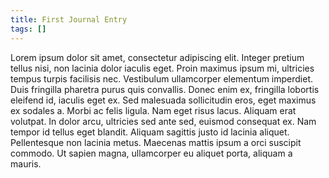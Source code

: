 ```yaml
---
title: First Journal Entry
tags: []
---
```

Lorem ipsum dolor sit amet, consectetur adipiscing elit. Integer pretium tellus nisi, non lacinia dolor iaculis eget. Proin maximus ipsum mi, ultricies tempus turpis facilisis nec. Vestibulum ullamcorper elementum imperdiet. Duis fringilla pharetra purus quis convallis. Donec enim ex, fringilla lobortis eleifend id, iaculis eget ex. Sed malesuada sollicitudin eros, eget maximus ex sodales a. Morbi ac felis ligula. Nam eget risus lacus. Aliquam erat volutpat. In dolor arcu, ultricies sed ante sed, euismod consequat ex. Nam tempor id tellus eget blandit. Aliquam sagittis justo id lacinia aliquet. Pellentesque non lacinia metus. Maecenas mattis ipsum a orci suscipit commodo. Ut sapien magna, ullamcorper eu aliquet porta, aliquam a mauris.